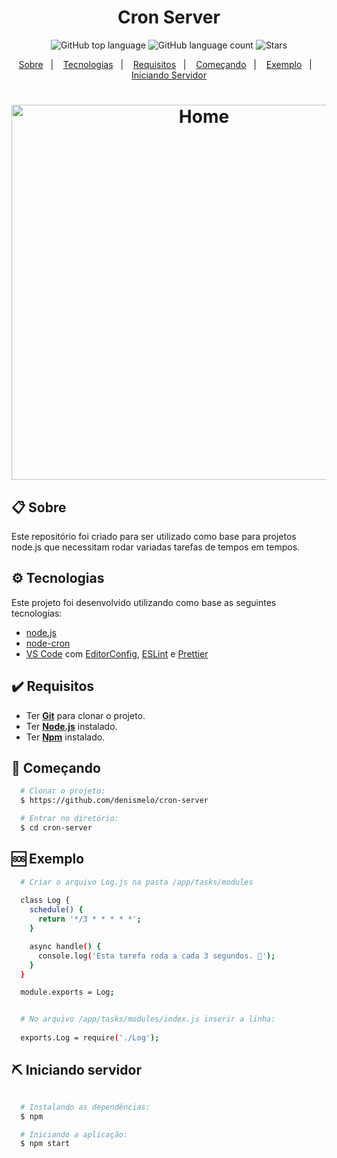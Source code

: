 <h1 align="center">
  Cron Server
</h1>

<p align="center">
  <img alt="GitHub top language" src="https://img.shields.io/github/languages/top/denismelo/cron-server">
  <img alt="GitHub language count" src="https://img.shields.io/github/languages/count/denismelo/cron-server">
  <img alt="Stars" src="https://img.shields.io/github/stars/denismelo/cron-server">
</p>

<p align="center">
  <a href="#clipboard-sobre">Sobre</a>&nbsp;&nbsp;&nbsp;|&nbsp;&nbsp;&nbsp;
  <a href="#gear-tecnologias">Tecnologias</a>&nbsp;&nbsp;&nbsp;|&nbsp;&nbsp;&nbsp;
  <a href="#heavy_check_mark-requisitos">Requisitos</a>&nbsp;&nbsp;&nbsp;|&nbsp;&nbsp;&nbsp;
  <a href="#rocket-começando">Começando</a>&nbsp;&nbsp;&nbsp;|&nbsp;&nbsp;&nbsp;
  <a href="#sos-exemplo">Exemplo</a>&nbsp;&nbsp;&nbsp;|&nbsp;&nbsp;&nbsp;
  <a href="#pick-iniciando-servidor">Iniciando Servidor</a>
</p>

<h1 align="center">
  <img alt="Home" src="https://res.cloudinary.com/denismelo/image/upload/v1608594392/github/task_3s_hr0nnl.gif" width="600" />
</h1>

## :clipboard: Sobre
Este repositório foi criado para ser utilizado como base para projetos node.js que necessitam rodar variadas tarefas de tempos em tempos.

## :gear: Tecnologias

Este projeto foi desenvolvido utilizando como base as seguintes tecnologias:

- [node.js](https://nodejs.org/)
- [node-cron](https://www.npmjs.com/package/node-cron)
- [VS Code](https://code.visualstudio.com/) com [EditorConfig](https://editorconfig.org/), [ESLint](https://eslint.org/) e [Prettier](https://prettier.io/)

## :heavy_check_mark: Requisitos
- Ter [**Git**](https://git-scm.com/) para clonar o projeto.
- Ter [**Node.js**](https://nodejs.org/en/) instalado.
- Ter [**Npm**](https://www.npmjs.com/get-npm) instalado.


## :rocket: Começando
``` bash
  # Clonar o projeto:
  $ https://github.com/denismelo/cron-server

  # Entrar no diretório:
  $ cd cron-server
```
## :sos: Exemplo
``` bash
  # Criar o arquivo Log.js na pasta /app/tasks/modules
  
  class Log {
    schedule() {
      return '*/3 * * * * *';
    }

    async handle() {
      console.log('Esta tarefa roda a cada 3 segundos. 🚀');
    }
  }

  module.exports = Log;
```

``` bash

  # No arquivo /app/tasks/modules/index.js inserir a linha:
  
  exports.Log = require('./Log');
```

## :pick: Iniciando servidor
```bash

  # Instalando as dependências:
  $ npm

  # Iniciando a aplicação:
  $ npm start
```
